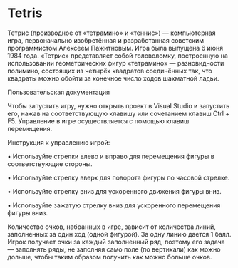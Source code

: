 # Tetris
Тетрис (производное от «тетрамино» и «теннис») — компьютерная игра, первоначально изобретённая и разработанная советским программистом Алексеем Пажитновым. Игра была выпущена 6 июня 1984 года. 
«Тетрис» представляет собой головоломку, построенную на использовании геометрических фигур «тетрамино» — разновидности полимино, состоящих из четырёх квадратов соединённых так, что квадраты можно обойти за конечное число ходов шахматной ладьи. 


Пользовательская документация

Чтобы запустить игру, нужно открыть проект в Visual Studio и запустить его, нажав на соответствующую клавишу или сочетанием клавиш Ctrl + F5. 
Управление в игре осуществляется с помощью клавиш перемещения.

Инструкция к управлению игрой: 

•	Используйте стрелки влево и вправо для перемещения фигуры в соответствующие стороны.

•	Используйте стрелку вверх для поворота фигуры по часовой стрелке.

•	Используйте стрелку вниз для ускоренного движения фигуры вниз.

•	Используйте зажатую стрелку вниз для ускоренного перемещения фигуры вниз.

Количество очков, набранных в игре, зависит от количества линий, заполненных за один ход (одной фигурой).
За одну линию дается 1 балл. Игрок получает очки за каждый заполненный ряд, поэтому его задача — заполнять ряды, не заполняя само поле (по вертикали) как можно дольше, чтобы таким образом получить как можно больше очков.

